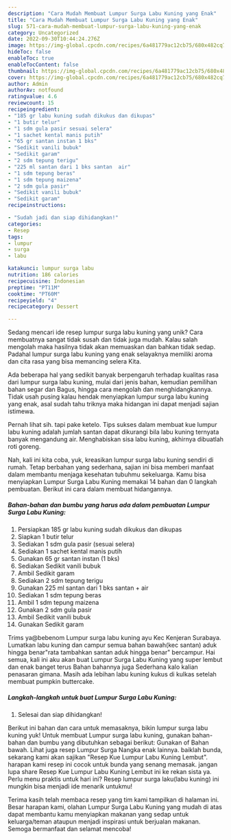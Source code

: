 ```yaml
---
description: "Cara Mudah Membuat Lumpur Surga Labu Kuning yang Enak"
title: "Cara Mudah Membuat Lumpur Surga Labu Kuning yang Enak"
slug: 571-cara-mudah-membuat-lumpur-surga-labu-kuning-yang-enak
category: Uncategorized
date: 2022-09-30T10:44:24.276Z
image: https://img-global.cpcdn.com/recipes/6a481779ac12cb75/680x482cq70/lumpur-surga-labu-kuning-foto-resep-utama.jpg
hideToc: false
enableToc: true
enableTocContent: false
thumbnail: https://img-global.cpcdn.com/recipes/6a481779ac12cb75/680x482cq70/lumpur-surga-labu-kuning-foto-resep-utama.jpg
cover: https://img-global.cpcdn.com/recipes/6a481779ac12cb75/680x482cq70/lumpur-surga-labu-kuning-foto-resep-utama.jpg
author: Admin
authorAv: notfound
ratingvalue: 4.6
reviewcount: 15
recipeingredient:
- "185 gr labu kuning sudah dikukus dan dikupas"
- "1 butir telur"
- "1 sdm gula pasir sesuai selera"
- "1 sachet kental manis putih"
- "65 gr santan instan 1 bks"
- "Sedikit vanili bubuk"
- "Sedikit garam"
- "2 sdm tepung terigu"
- "225 ml santan dari 1 bks santan  air"
- "1 sdm tepung beras"
- "1 sdm tepung maizena"
- "2 sdm gula pasir"
- "Sedikit vanili bubuk"
- "Sedikit garam"
recipeinstructions:

- "Sudah jadi dan siap dihidangkan!"
categories:
- Resep
tags:
- lumpur
- surga
- labu

katakunci: lumpur surga labu 
nutrition: 186 calories
recipecuisine: Indonesian
preptime: "PT11M"
cooktime: "PT60M"
recipeyield: "4"
recipecategory: Dessert

---
```





Sedang mencari ide resep lumpur surga labu kuning yang unik? Cara membuatnya sangat tidak susah dan tidak juga mudah. Kalau salah mengolah maka hasilnya tidak akan memuaskan dan bahkan tidak sedap. Padahal lumpur surga labu kuning yang enak selayaknya memiliki aroma dan cita rasa yang bisa memancing selera Kita.





Ada beberapa hal yang sedikit banyak berpengaruh terhadap kualitas rasa dari lumpur surga labu kuning, mulai dari jenis bahan, kemudian pemilihan bahan segar dan Bagus, hingga cara mengolah dan menghidangkannya. Tidak usah pusing kalau hendak menyiapkan lumpur surga labu kuning yang enak,      asal sudah tahu triknya maka hidangan ini dapat menjadi sajian istimewa.














Pernah lihat sih. tapi pake ketelo. Tips sukses dalam membuat kue lumpur labu kuning adalah jumlah santan dapat dikurangi bila labu kuning ternyata banyak mengandung air. Menghabiskan sisa labu kuning, akhirnya dibuatlah roti goreng.






Nah, kali ini kita coba, yuk, kreasikan lumpur surga labu kuning sendiri di rumah. Tetap berbahan yang sederhana, sajian ini bisa memberi manfaat dalam membantu menjaga kesehatan tubuhmu sekeluarga. Kamu bisa menyiapkan Lumpur Surga Labu Kuning memakai 14 bahan dan 0 langkah pembuatan. Berikut ini cara dalam membuat hidangannya.

<!--inarticleads1-->

##### Bahan-bahan dan bumbu yang harus ada dalam pembuatan Lumpur Surga Labu Kuning:

1. Persiapkan 185 gr labu kuning sudah dikukus dan dikupas
1. Siapkan 1 butir telur
1. Sediakan 1 sdm gula pasir (sesuai selera)
1. Sediakan 1 sachet kental manis putih
1. Gunakan 65 gr santan instan (1 bks)
1. Sediakan Sedikit vanili bubuk
1. Ambil Sedikit garam
1. Sediakan 2 sdm tepung terigu
1. Gunakan 225 ml santan dari 1 bks santan + air
1. Sediakan 1 sdm tepung beras
1. Ambil 1 sdm tepung maizena
1. Gunakan 2 sdm gula pasir
1. Ambil Sedikit vanili bubuk
1. Gunakan Sedikit garam


Trims ya@bebenom Lumpur surga labu kuning ayu Kec Kenjeran Surabaya. Lumatkan labu kuning dan campur semua bahan bawah(kec santan) aduk hingga benar&#34;rata tambahkan santan aduk hingga benar&#34; bercampur. Hai semua, kali ini aku akan buat Lumpur Surga Labu Kuning yang super lembut dan enak banget terus Bahan bahannya juga Sederhana kalo kalian penasaran gimana. Masih ada lebihan labu kuning kukus di kulkas setelah membuat pumpkin buttercake. 

<!--inarticleads2-->

##### Langkah-langkah untuk buat Lumpur Surga Labu Kuning:


1. Selesai dan siap dihidangkan!

Berikut ini bahan dan cara untuk memasaknya, bikin lumpur surga labu kuning yuk! Untuk membuat Lumpur surga labu kuning, gunakan bahan-bahan dan bumbu yang dibutuhkan sebagai berikut: Gunakan of Bahan bawah. Lihat juga resep Lumpur Surga Nangka enak lainnya. baiklah bunda, sekarang kami akan sajikan &#34;Resep Kue Lumpur Labu Kuning Lembut&#34;. harapan kami resep ini cocok untuk bunda yang senang memasak. jangan lupa share Resep Kue Lumpur Labu Kuning Lembut ini ke rekan sista ya. Perlu menu praktis untuk hari ini? Resep lumpur surga laku(labu kuning) ini mungkin bisa menjadi ide menarik untukmu! 

Terima kasih telah membaca resep yang tim kami tampilkan di halaman ini. Besar harapan kami, olahan Lumpur Surga Labu Kuning yang mudah di atas dapat membantu kamu menyiapkan makanan yang sedap untuk keluarga/teman ataupun menjadi inspirasi untuk berjualan makanan. Semoga bermanfaat dan selamat mencoba!
